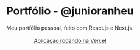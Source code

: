 <h1 align="center">
Portfólio - @junioranheu
</h1>

<p align="center">Meu portfólio pessoal, feito com React.js e Next.js.
<br/><br/><a align="center" href="https://junioranheu.vercel.app/" target="_blank">Aplicação rodando na Vercel</a>
</p>
